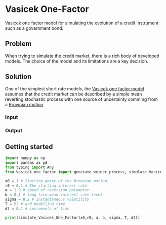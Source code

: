 # Vasicek One-Factor
Vasicek one factor model for simulating the evolution of a credit instrument such as a government bond.

## Problem
When trying to simulate the credit market, there is a rich body of developed models. The choice of the model and its limitations are a key decision. 

## Solution
One of the simplest short rate models, the [Vasicek one factor model](https://en.wikipedia.org/wiki/Vasicek_model) assumes that the credit market can be described by a simple mean reverting stochastic process with one source of uncertainty comming from a [Brownian motion](https://en.wikipedia.org/wiki/Brownian_motion). 
### Input

### Output

## Getting started
```python
import numpy as np
import pandas as pd
from typing import Any
from Vasicek_one_factor import generate_weiner_process, simulate_Vasicek_One_Factor

x0 = 1 # Starting point of the Brownian motion.
r0 = 0.1 # The starting interest rate
a = 1.0 # speed of reversion parameter
b = 0.1 # long term mean interest rate level 
sigma = 0.2 # instantaneous volatility
T = 52 # end modelling time
dt = 0.1 # increments of time

print(simulate_Vasicek_One_Factor(x0,r0, a, b, sigma, T, dt))
```
